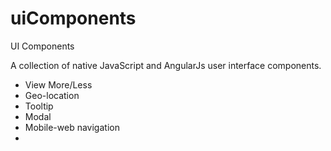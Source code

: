 uiComponents
============

UI Components

A collection of native JavaScript and AngularJs user interface components.

* View More/Less
* Geo-location
* Tooltip
* Modal
* Mobile-web navigation
* 
